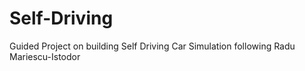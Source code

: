 # Self-Driving
Guided Project on building Self Driving Car Simulation following Radu Mariescu-Istodor
